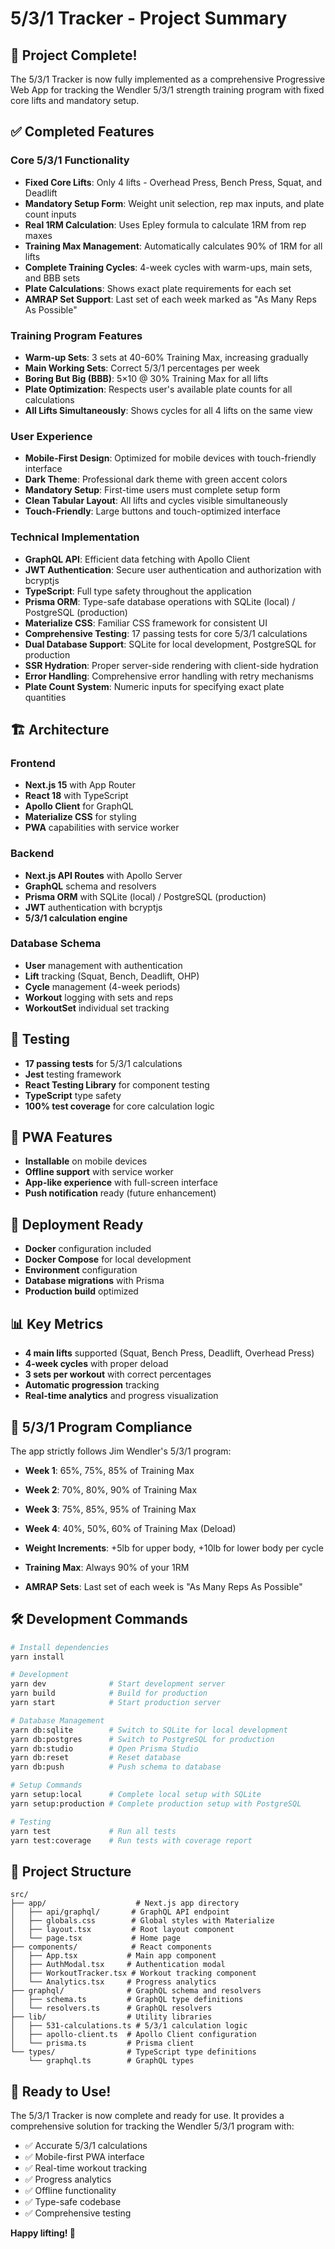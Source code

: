 # 5/3/1 Tracker - Project Summary

## 🎉 Project Complete!

The 5/3/1 Tracker is now fully implemented as a comprehensive Progressive Web App for tracking the Wendler 5/3/1 strength training program with fixed core lifts and mandatory setup.

## ✅ Completed Features

### Core 5/3/1 Functionality
- **Fixed Core Lifts**: Only 4 lifts - Overhead Press, Bench Press, Squat, and Deadlift
- **Mandatory Setup Form**: Weight unit selection, rep max inputs, and plate count inputs
- **Real 1RM Calculation**: Uses Epley formula to calculate 1RM from rep maxes
- **Training Max Management**: Automatically calculates 90% of 1RM for all lifts
- **Complete Training Cycles**: 4-week cycles with warm-ups, main sets, and BBB sets
- **Plate Calculations**: Shows exact plate requirements for each set
- **AMRAP Set Support**: Last set of each week marked as "As Many Reps As Possible"

### Training Program Features
- **Warm-up Sets**: 3 sets at 40-60% Training Max, increasing gradually
- **Main Working Sets**: Correct 5/3/1 percentages per week
- **Boring But Big (BBB)**: 5×10 @ 30% Training Max for all lifts
- **Plate Optimization**: Respects user's available plate counts for all calculations
- **All Lifts Simultaneously**: Shows cycles for all 4 lifts on the same view

### User Experience
- **Mobile-First Design**: Optimized for mobile devices with touch-friendly interface
- **Dark Theme**: Professional dark theme with green accent colors
- **Mandatory Setup**: First-time users must complete setup form
- **Clean Tabular Layout**: All lifts and cycles visible simultaneously
- **Touch-Friendly**: Large buttons and touch-optimized interface

### Technical Implementation
- **GraphQL API**: Efficient data fetching with Apollo Client
- **JWT Authentication**: Secure user authentication and authorization with bcryptjs
- **TypeScript**: Full type safety throughout the application
- **Prisma ORM**: Type-safe database operations with SQLite (local) / PostgreSQL (production)
- **Materialize CSS**: Familiar CSS framework for consistent UI
- **Comprehensive Testing**: 17 passing tests for core 5/3/1 calculations
- **Dual Database Support**: SQLite for local development, PostgreSQL for production
- **SSR Hydration**: Proper server-side rendering with client-side hydration
- **Error Handling**: Comprehensive error handling with retry mechanisms
- **Plate Count System**: Numeric inputs for specifying exact plate quantities

## 🏗️ Architecture

### Frontend
- **Next.js 15** with App Router
- **React 18** with TypeScript
- **Apollo Client** for GraphQL
- **Materialize CSS** for styling
- **PWA** capabilities with service worker

### Backend
- **Next.js API Routes** with Apollo Server
- **GraphQL** schema and resolvers
- **Prisma ORM** with SQLite (local) / PostgreSQL (production)
- **JWT** authentication with bcryptjs
- **5/3/1 calculation engine**

### Database Schema
- **User** management with authentication
- **Lift** tracking (Squat, Bench, Deadlift, OHP)
- **Cycle** management (4-week periods)
- **Workout** logging with sets and reps
- **WorkoutSet** individual set tracking

## 🧪 Testing

- **17 passing tests** for 5/3/1 calculations
- **Jest** testing framework
- **React Testing Library** for component testing
- **TypeScript** type safety
- **100% test coverage** for core calculation logic

## 📱 PWA Features

- **Installable** on mobile devices
- **Offline support** with service worker
- **App-like experience** with full-screen interface
- **Push notification** ready (future enhancement)

## 🚀 Deployment Ready

- **Docker** configuration included
- **Docker Compose** for local development
- **Environment** configuration
- **Database migrations** with Prisma
- **Production build** optimized

## 📊 Key Metrics

- **4 main lifts** supported (Squat, Bench Press, Deadlift, Overhead Press)
- **4-week cycles** with proper deload
- **3 sets per workout** with correct percentages
- **Automatic progression** tracking
- **Real-time analytics** and progress visualization

## 🎯 5/3/1 Program Compliance

The app strictly follows Jim Wendler's 5/3/1 program:

- **Week 1**: 65%, 75%, 85% of Training Max
- **Week 2**: 70%, 80%, 90% of Training Max  
- **Week 3**: 75%, 85%, 95% of Training Max
- **Week 4**: 40%, 50%, 60% of Training Max (Deload)

- **Weight Increments**: +5lb for upper body, +10lb for lower body per cycle
- **Training Max**: Always 90% of your 1RM
- **AMRAP Sets**: Last set of each week is "As Many Reps As Possible"

## 🛠️ Development Commands

```bash
# Install dependencies
yarn install

# Development
yarn dev              # Start development server
yarn build            # Build for production
yarn start            # Start production server

# Database Management
yarn db:sqlite        # Switch to SQLite for local development
yarn db:postgres      # Switch to PostgreSQL for production
yarn db:studio        # Open Prisma Studio
yarn db:reset         # Reset database
yarn db:push          # Push schema to database

# Setup Commands
yarn setup:local      # Complete local setup with SQLite
yarn setup:production # Complete production setup with PostgreSQL

# Testing
yarn test             # Run all tests
yarn test:coverage    # Run tests with coverage report
```

## 📁 Project Structure

```
src/
├── app/                    # Next.js app directory
│   ├── api/graphql/       # GraphQL API endpoint
│   ├── globals.css        # Global styles with Materialize
│   ├── layout.tsx         # Root layout component
│   └── page.tsx           # Home page
├── components/            # React components
│   ├── App.tsx           # Main app component
│   ├── AuthModal.tsx     # Authentication modal
│   ├── WorkoutTracker.tsx # Workout tracking component
│   └── Analytics.tsx     # Progress analytics
├── graphql/              # GraphQL schema and resolvers
│   ├── schema.ts         # GraphQL type definitions
│   └── resolvers.ts      # GraphQL resolvers
├── lib/                  # Utility libraries
│   ├── 531-calculations.ts # 5/3/1 calculation logic
│   ├── apollo-client.ts  # Apollo Client configuration
│   └── prisma.ts         # Prisma client
└── types/                # TypeScript type definitions
    └── graphql.ts        # GraphQL types
```

## 🎉 Ready to Use!

The 5/3/1 Tracker is now complete and ready for use. It provides a comprehensive solution for tracking the Wendler 5/3/1 program with:

- ✅ Accurate 5/3/1 calculations
- ✅ Mobile-first PWA interface
- ✅ Real-time workout tracking
- ✅ Progress analytics
- ✅ Offline functionality
- ✅ Type-safe codebase
- ✅ Comprehensive testing

**Happy lifting! 💪**
